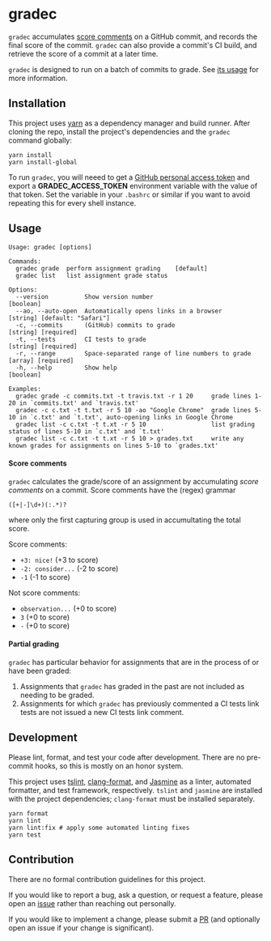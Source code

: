 # gradec

`gradec` accumulates [score comments](#score-comments) on a GitHub commit, and
records the final score of the commit. `gradec` can also provide a commit's
CI build, and retrieve the score of a commit at a later time.

`gradec` is designed to run on a batch of commits to grade. See [its
usage](#usage) for more information.

## Installation

This project uses [yarn](https://yarnpkg.com) as a dependency manager and build
runner. After cloning the repo, install the project's dependencies and the
`gradec` command globally:

```shell
yarn install
yarn install-global
```

To run `gradec`, you will neeed to get a
[GitHub personal access token](https://help.github.com/en/articles/creating-a-personal-access-token-for-the-command-line)
and export a **GRADEC_ACCESS_TOKEN** environment variable with the value of that
token. Set the variable in your `.bashrc` or similar if you want to avoid
repeating this for every shell instance.

## Usage

```
Usage: gradec [options]

Commands:
  gradec grade  perform assignment grading    [default]
  gradec list   list assignment grade status

Options:
  --version          Show version number                              [boolean]
  --ao, --auto-open  Automatically opens links in a browser           [string] [default: "Safari"]
  -c, --commits      (GitHub) commits to grade                        [string] [required]
  -t, --tests        CI tests to grade                                [string] [required]
  -r, --range        Space-separated range of line numbers to grade   [array] [required]
  -h, --help         Show help                                        [boolean]

Examples:
  gradec grade -c commits.txt -t travis.txt -r 1 20     grade lines 1-20 in `commits.txt' and `travis.txt'
  gradec -c c.txt -t t.txt -r 5 10 -ao "Google Chrome"  grade lines 5-10 in `c.txt' and `t.txt', auto-opening links in Google Chrome
  gradec list -c c.txt -t t.xt -r 5 10                  list grading status of lines 5-10 in `c.txt' and `t.txt'
  gradec list -c c.txt -t t.xt -r 5 10 > grades.txt     write any known grades for assignments on lines 5-10 to `grades.txt'
```

#### Score comments

`gradec` calculates the grade/score of an assignment by accumulating _score comments_ on a commit.
Score comments have the (regex) grammar

```regex
([+|-]\d+)(:.*)?
```

where only the first capturing group is used in accumultating the total score.

Score comments:

- `+3: nice!` (+3 to score)
- `-2: consider...` (-2 to score)
- `-1` (-1 to score)

Not score comments:

- `observation...` (+0 to score)
- `3` (+0 to score)
- `-` (+0 to score)

#### Partial grading

`gradec` has particular behavior for assignments that are in the process of or
have been graded:

1. Assignments that `gradec` has graded in the past are not included as needing
   to be graded.
2. Assignments for which `gradec` has previously commented a CI tests link tests
   are not issued a new CI tests link comment.

## Development

Please lint, format, and test your code after development. There are no
pre-commit hooks, so this is mostly on an honor system.

This project uses [tslint](https://palantir.github.io/tslint/),
[clang-format](https://clang.llvm.org/docs/ClangFormat.html), and
[Jasmine](https://jasmine.github.io/) as a linter, automated formatter, and test
framework, respectively. `tslint` and `jasmine` are installed with the project
dependencies; `clang-format` must be installed separately.

```shell
yarn format
yarn lint
yarn lint:fix # apply some automated linting fixes
yarn test
```

## Contribution

There are no formal contribution guidelines for this project.

If you would like to report a bug, ask a question, or request a feature, please
open an [issue](https://github.com/ayazhafiz/gradec/issues) rather than reaching
out personally.

If you would like to implement a change, please submit a
[PR](https://github.com/ayazhafiz/gradec/pulls) (and optionally open an issue if
your change is significant).
